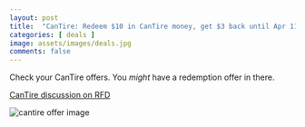 ```yaml
---
layout: post
title:  "CanTire: Redeem $10 in CanTire money, get $3 back until Apr 11th, 2024, YMMV"
categories: [ deals ]
image: assets/images/deals.jpg
comments: false
---
```


Check your CanTire offers.  You *might* have a redemption offer in there.

[CanTire discussion on RFD](https://forums.redflagdeals.com/canadian-tire-redeem-10-ct-money-get-3-back-ymmv-2685678/#p38912245)

![cantire offer image](https://b.dam-img.rfdcontent.com/cms/010/321/741/120x120_smart_fit.jpg)